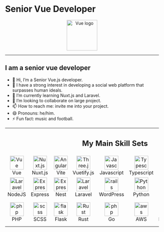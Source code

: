 # Senior Vue Developer
<p align="center"><img width="100" src="https://vuejs.org/images/logo.png" alt="Vue logo"></p>
<hr>

## I am a senior vue developer

- 👋 Hi, I’m a Senior Vue.js developer.
- 👀 I have a strong interest in developing a social web platform that surpasses human ideals.
- 🌱 I’m currently learning Nuxt.js and Laravel.
- 💞️ I’m looking to collaborate on large project.
- 📫 How to reach me: invite me into your project.
- 😄 Pronouns: he/him.
- ⚡ Fun fact: music and football.

<table align="center">
  <tr>
    <td colspan="9">
      <h2 align="center">My Main Skill Sets</h2>
    </td>
  </tr>
  <tr>
    <td align="center" width="90">
      <img src="https://skillicons.dev/icons?i=vue" width="45" height="45"
        alt="Vue" />
      <br>Vue
    </td>
    <td align="center" width="90">
      <img src="https://skillicons.dev/icons?i=nuxtjs" width="45" height="45"
        alt="Nuxt.js" />
      <br>Nuxt.js
    </td>
    <td align="center" width="90">
      <img src="https://skillicons.dev/icons?i=vite" width="45" height="45"
        alt="Angular" />
      <br>Vite
    </td>
    <td align="center" width="90">
      <img src="https://skillicons.dev/icons?i=vuetify" width="45" height="45"
        alt="Three.js" />
      <br>Vuetify.js
    </td>
    <td align="center" width="90">
      <img src="https://skillicons.dev/icons?i=javascript" alt="Javascript"
        width="45" height="45" />
      <br>Javascript
    </td>
    <td align="center" width="90">
      <img src="https://skillicons.dev/icons?i=typescript" alt="Typescript"
        width="45" height="45" />
      <br>Typescript
    </td>
    <td align="center" width="90">
      <img src="https://skillicons.dev/icons?i=react" alt="React" width="45"
        height="45" />
      <br>React
    </td>
    <td align="center" width="90">
      <img src="https://skillicons.dev/icons?i=nextjs" width="45" height="45"
        alt="Next.js" />
      <br>Next.js
    </td>
    <td align="center" width="90">
      <img src="https://skillicons.dev/icons?i=css" width="45" height="45"
        alt="Three.js" />
      <br>CSS
    </td>
  </tr>
  <tr>
    <td align="center" width="90">
      <img src="https://skillicons.dev/icons?i=nodejs" width="45" height="45"
        alt="Laravel" />
      <br>NodeJS
    </td>
    <td align="center" width="90">
      <img src="https://skillicons.dev/icons?i=express" width="45" height="45"
        alt="Express" />
      <br>Express
    </td>
    <td align="center" width="90">
      <img src="https://skillicons.dev/icons?i=nest" width="45" height="45"
        alt="Express" />
      <br>Nest
    </td>
    <td align="center" width="90">
      <img src="https://skillicons.dev/icons?i=laravel" width="45" height="45"
        alt="Laravel" />
      <br>Laravel
    </td>
    <td align="center" width="90">
      <img src="https://skillicons.dev/icons?i=wordpress" width="45" height="45"
        alt="rails" />
      <br>WordPress
    </td>
    <td align="center" width="90">
      <img src="https://skillicons.dev/icons?i=python" width="45" height="45"
        alt="Python" />
      <br>Python
    </td>
    <td align="center" width="90">
      <img src="https://skillicons.dev/icons?i=django" alt="icon" width="45"
        height="45" />
      <br>Django
    </td>
    <td align="center" width="90">
      <img src="https://skillicons.dev/icons?i=mysql" width="45" height="45"
        alt="mysql" />
      <br>MySQL
    </td>
    <td align="center" width="90">
      <img src="https://skillicons.dev/icons?i=mongodb" width="45" height="45"
        alt="mongodb" />
      <br>Mongo
    </td>
  </tr>
  <tr>
    <td align="center" width="90">
      <img src="https://skillicons.dev/icons?i=php" width="45" height="45"
        alt="php" />
      <br>PHP
    </td>
    <td align="center" width="90">
      <img src="https://skillicons.dev/icons?i=scss" width="45" height="45"
        alt="scss" />
      <br>SCSS
    </td>
    <td align="center" width="90">
      <img src="https://skillicons.dev/icons?i=flask" width="45" height="45"
        alt="flask" />
      <br>Flask
    </td>
    <td align="center" width="90">
      <img src="https://skillicons.dev/icons?i=rust" width="45" height="45"
        alt="Rust" />
      <br>Rust
    </td>
    <td align="center" width="90">
      <img src="https://skillicons.dev/icons?i=go" width="45" height="45"
        alt="php" />
      <br>Go
    </td>
    <td align="center" width="90">
      <img src="https://skillicons.dev/icons?i=aws" width="45" height="45"
        alt="aws" />
      <br>AWS
    </td>
    <td align="center" width="90">
      <img src="https://techstack-generator.vercel.app/restapi-icon.svg"
        alt="icon" width="45" height="45" />
      <br>RestAPI
    </td>
    <td align="center" width="90">
      <img src="https://skillicons.dev/icons?i=fastapi" width="45" height="45"
        alt="Flutter" />
      <br>FastAPI
    </td>
    <td align="center" width="90">
      <img src="https://skillicons.dev/icons?i=tailwind" width="45" height="45"
        alt="Flutter" />
      <br>Tailwind CSS
    </td>
  </tr>
</table>


<!---
vuedev2113/vuedev2113 is a ✨ special ✨ repository because its `README.md` (this file) appears on your GitHub profile.
You can click the Preview link to take a look at your changes.
--->
